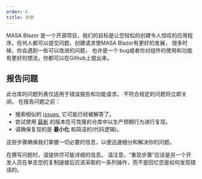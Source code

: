 ```yaml
---
order: 6
title: 贡献
---
```


MASA Blazor 是一个开源项目，我们的目标是让您轻松的创建令人惊叹的应用程序。任何人都可以提交问题、创建请求使MASA Blazor有更好的发展， 
很多时候，你会遇到一些可以改进的问题， 也许是一个 bug或者你对组件的使用和功能有更好的想法，你都可以在Github上提出来。 

## 报告问题

此仓库的问题列表仅适用于错误报告和功能请求。 不符合规定的问题将立即关闭。 在报告问题之前：

- 搜索相似的 [issues](https://github.com/BlazorComponent/Masa.Blazor/issues), 它可能已经被解答了。
- 尝试使用 [最新](https://github.com/BlazorComponent/Masa.Blazor) 的版本在可克隆的仓库中以生产预期行为进行复现。
- 请确保复现的是 **最小化** 和简洁的(代码逻辑)。

这些步骤确保我们掌握一切必要的信息，以便迅速细分和解决你的问题。

在撰写问题时，请提供尽可能详细的信息。 请注意，“重现步骤”应该是另一个开发人员在单击您的复制链接后应该采取的一系列操作，而不是回忆您是如何发现错误的。
